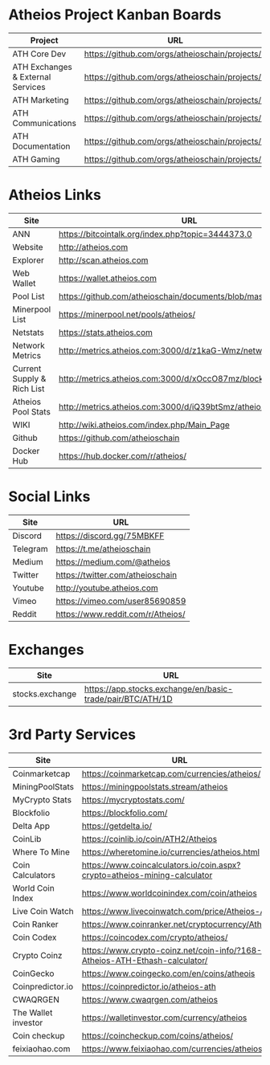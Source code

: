 # Atheios Project Kanban Boards
| Project | URL |
|---------|-----|
| ATH Core Dev | https://github.com/orgs/atheioschain/projects/5 |
| ATH Exchanges & External Services | https://github.com/orgs/atheioschain/projects/2 |
| ATH Marketing | https://github.com/orgs/atheioschain/projects/1 |
| ATH Communications | https://github.com/orgs/atheioschain/projects/3 |
| ATH Documentation | https://github.com/orgs/atheioschain/projects/4 |
| ATH Gaming | https://github.com/orgs/atheioschain/projects/6 |


# Atheios Links

| Site | URL |
|------|-----|
| ANN | https://bitcointalk.org/index.php?topic=3444373.0 |
| Website | http://atheios.com |
| Explorer | http://scan.atheios.com |
| Web Wallet | https://wallet.atheios.com |
| Pool List | https://github.com/atheioschain/documents/blob/master/PoolList.md |
| Minerpool List | https://minerpool.net/pools/atheios/ |
| Netstats | https://stats.atheios.com |
| Network Metrics | http://metrics.atheios.com:3000/d/z1kaG-Wmz/network |
| Current Supply & Rich List | http://metrics.atheios.com:3000/d/xOccO87mz/blockwatch |
| Atheios Pool Stats | http://metrics.atheios.com:3000/d/iQ39btSmz/atheios-pools |
| WIKI | http://wiki.atheios.com/index.php/Main_Page |
| Github | https://github.com/atheioschain |
| Docker Hub | https://hub.docker.com/r/atheios/ |

# Social Links

| Site | URL |
|------|-----|
| Discord | https://discord.gg/75MBKFF |
| Telegram | https://t.me/atheioschain |
| Medium | https://medium.com/@atheios |
| Twitter | https://twitter.com/atheioschain |
| Youtube | http://youtube.atheios.com |
| Vimeo | https://vimeo.com/user85690859 |
| Reddit | https://www.reddit.com/r/Atheios/ |

# Exchanges

| Site | URL |
|------|-----|
| stocks.exchange | https://app.stocks.exchange/en/basic-trade/pair/BTC/ATH/1D |

# 3rd Party Services
| Site | URL |
|------|-----|
| Coinmarketcap | https://coinmarketcap.com/currencies/atheios/ |
| MiningPoolStats | https://miningpoolstats.stream/atheios |
| MyCrypto Stats | https://mycryptostats.com/ |
| Blockfolio | https://blockfolio.com/ |
| Delta App | https://getdelta.io/ |
| CoinLib | https://coinlib.io/coin/ATH2/Atheios |
| Where To Mine | https://wheretomine.io/currencies/atheios.html |
| Coin Calculators | https://www.coincalculators.io/coin.aspx?crypto=atheios-mining-calculator |
| World Coin Index | https://www.worldcoinindex.com/coin/atheios |
| Live Coin Watch | https://www.livecoinwatch.com/price/Atheios-ATH |
| Coin Ranker | https://www.coinranker.net/cryptocurrency/Atheios |
| Coin Codex | https://coincodex.com/crypto/atheios/ |
| Crypto Coinz | https://www.crypto-coinz.net/coin-info/?168-Atheios-ATH-Ethash-calculator/ |
| CoinGecko | https://www.coingecko.com/en/coins/atheois  |
| Coinpredictor.io | https://coinpredictor.io/atheios-ath  |
| CWAQRGEN | https://www.cwaqrgen.com/atheios |
| The Wallet investor | https://walletinvestor.com/currency/atheios |
| Coin checkup | https://coincheckup.com/coins/atheios/ |
| feixiaohao.com | https://www.feixiaohao.com/currencies/atheios/ |

